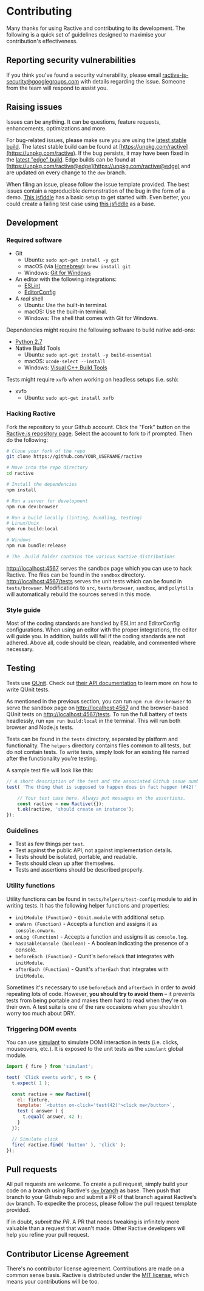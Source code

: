 # Contributing

Many thanks for using Ractive and contributing to its development. The following is a quick set of guidelines designed to maximise your contribution's effectiveness.

## Reporting security vulnerabilities

If you think you've found a security vulnerability, please email [ractive-js-security@googlegroups.com](mailto:ractive-js-security@googlegroups.com) with details regarding the issue. Someone from the team will respond to assist you.

## Raising issues

Issues can be anything. It can be questions, feature requests, enhancements, optimizations and more.

For bug-related issues, please make sure you are using the [latest stable build](https://unpkg.com/ractive). The latest stable build can be found at [https://unpkg.com/ractive](https://unpkg.com/ractive). If the bug persists, it may have been fixed in the [latest "edge" build](https://unpkg.com/ractive@edge). Edge builds can be found at [https://unpkg.com/ractive@edge](https://unpkg.com/ractive@edge) and are updated on every change to the `dev` branch.

When filing an issue, please follow the issue template provided. The best issues contain a reproducible demonstration of the bug in the form of a demo. [This jsfiddle](https://jsfiddle.net/evschris/wxc00vup/) has a basic setup to get started with. Even better, you could create a failing test case using [this jsfiddle](http://jsfiddle.net/rich_harris/UG7Eq/) as a base.

## Development

### Required software

- Git
	- Ubuntu: `sudo apt-get install -y git`
	- macOS (via [Homebrew](https://brew.sh/)): `brew install git`
	- Windows: [Git for Windows](https://git-scm.com/download/win)
- An editor with the following integrations:
    - [ESLint](http://eslint.org/)
	- [EditorConfig](http://editorconfig.org/)
- A _real_ shell
	- Ubuntu: Use the built-in terminal.
	- macOS: Use the built-in terminal.
	- Windows: The shell that comes with Git for Windows.

Dependencies might require the following software to build native add-ons:

- [Python 2.7](https://www.python.org/download/releases/2.7/)
- Native Build Tools
	- Ubuntu: `sudo apt-get install -y build-essential`
	- macOS: `xcode-select --install`
	- Windows: [Visual C++ Build Tools](http://landinghub.visualstudio.com/visual-cpp-build-tools)

Tests might require `xvfb` when working on headless setups (i.e. ssh):

- xvfb
    - Ubuntu: `sudo apt-get install xvfb`

### Hacking Ractive

Fork the repository to your Github account. Click the "Fork" button on the [Ractive.js repository page](https://github.com/ractivejs/ractive). Select the account to fork to if prompted. Then do the following:

```bash
# Clone your fork of the repo
git clone https://github.com/YOUR_USERNAME/ractive

# Move into the repo directory
cd ractive

# Install the dependencies
npm install

# Run a server for development
npm run dev:browser

# Run a build locally (linting, bundling, testing)
# Linux/Unix
npm run build:local

# Windows
npm run bundle:release

# The .build folder contains the various Ractive distributions
```

[http://localhost:4567](http://localhost:4567) serves the sandbox page which you can use to hack Ractive. The files can be found in the `sandbox` directory. [http://localhost:4567/tests](http://localhost:4567/tests) serves the unit tests which can be found in `tests/browser`. Modifications to `src`, `tests/browser`, `sandbox`, and `polyfills` will automatically rebuild the sources served in this mode.

### Style guide

Most of the coding standards are handled by ESLint and EditorConfig configurations. When using an editor with the proper integrations, the editor will guide you. In addition, builds will fail if the coding standards are not adhered. Above all, code should be clean, readable, and commented where necessary.

## Testing

Tests use [QUnit](https://qunitjs.com/). Check out [their API documentation](https://api.qunitjs.com/) to learn more on how to write QUnit tests.

As mentioned in the previous section, you can run `npm run dev:browser` to serve the sandbox page on [http://localhost:4567](http://localhost:4567) and the browser-based QUnit tests on [http://localhost:4567/tests](http://localhost:4567/tests). To run the full battery of tests headlessly, run `npm run build:local` in the terminal. This will run both browser and Node.js tests.

Tests can be found in the `tests` directory, separated by platform and functionality. The `helpers` directory contains files common to all tests, but do not contain tests. To write tests, simply look for an existing file named after the functionality you're testing.

A sample test file will look like this:

```js
// A short description of the test and the associated Github issue number.
test( 'The thing that is supposed to happen does in fact happen (#42)', t => {

    // Your test case here. Always put messages on the assertions.
    const ractive = new Ractive({});
    t.ok(ractive, 'should create an instance');
});
```

### Guidelines

- Test as few things per `test`.
- Test against the public API, not against implementation details.
- Tests should be isolated, portable, and readable.
- Tests should clean up after themselves.
- Tests and assertions should be described properly.

### Utility functions

Utility functions can be found in `tests/helpers/test-config` module to aid in writing tests. It has the following helper functions and properties:

- `initModule (Function)` - `QUnit.module` with additional setup.
- `onWarn (Function)` - Accepts a function and assigns it as `console.onwarn`.
- `onLog (Function)` - Accepts a function and assigns it as `console.log`.
- `hasUsableConsole (boolean)` - A boolean indicating the presence of a console.
- `beforeEach (Function)` - Qunit's `beforeEach` that integrates with `initModule`.
- `afterEach (Function)` - Qunit's `afterEach` that integrates with `initModule`.

Sometimes it's necessary to use `beforeEach` and `afterEach` in order to avoid repeating lots of code. However, **you should try to avoid them** – it prevents tests from being portable and makes them hard to read when they're on their own. A test suite is one of the rare occasions when you shouldn't worry too much about DRY.

### Triggering DOM events

You can use [simulant](https://github.com/rich-harris/simulant) to simulate DOM interaction in tests (i.e. clicks, mouseovers, etc.). It is exposed to the unit tests as the `simulant` global module.

```js
import { fire } from 'simulant';

test( 'Click events work', t => {
  t.expect( 1 );

  const ractive = new Ractive({
    el: fixture,
    template: `<button on-click='test(42)'>click me</button>`,
    test ( answer ) {
      t.equal( answer, 42 );
    }
  });

  // Simulate click
  fire( ractive.find( 'button' ), 'click' );
});
```




## Pull requests

All pull requests are welcome. To create a pull request, simply build your code on a branch using Ractive's [`dev` branch](https://github.com/ractivejs/ractive/tree/dev) as base. Then push that branch to your Github repo and submit a PR of that branch against Ractive's `dev` branch. To expedite the process, please follow the pull request template provided.

If in doubt, *submit the PR*. A PR that needs tweaking is infinitely more valuable than a request that wasn't made. Other Ractive developers will help you refine your pull request.

## Contributor License Agreement

There's no contributor license agreement. Contributions are made on a common sense basis. Ractive is distributed under the [MIT license](../LICENSE.md), which means your contributions will be too.
